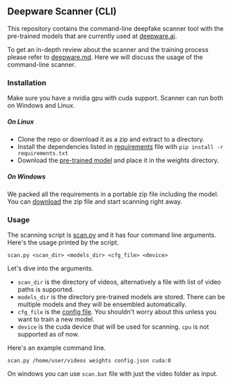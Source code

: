 ## Deepware Scanner (CLI)

This repository contains the command-line deepfake scanner tool with the pre-trained models that are currently used at [deepware.ai](https://deepware.ai).

To get an in-depth review about the scanner and the training process please refer to [deepware.md](deepware.md). Here we will discuss the usage of the command-line scanner.

### Installation

Make sure you have a nvidia gpu with cuda support. Scanner can run both on Windows and Linux.

##### On Linux

- Clone the repo or download it as a zip and extract to a directory.
- Install the dependencies listed in [requirements](requirements.txt) file with `pip install -r requirements.txt`
- Download the [pre-trained model](https://download.deepware.ai/weights.zip) and place it in the weights directory.

##### On Windows

We packed all the requirements in a portable zip file including the model. You can [download](https://download.deepware.ai/dw-offline.zip) the zip file and start scanning right away.

### Usage

The scanning script is [scan.py](scan.py) and it has four command line arguments. Here's the usage printed by the script.

```scan.py <scan_dir> <models_dir> <cfg_file> <device>```

Let's dive into the arguments.

- `scan_dir` is the directory of videos, alternatively a file with list of video paths is supported.
- `models_dir` is the directory pre-trained models are stored. There can be multiple models and they will be ensembled automatically.
- `cfg_file` is the [config file](config.json). You shouldn't worry about this unless you want to train a new model.
- `device` is the cuda device that will be used for scanning. `cpu` is not supported as of now.

Here's an example command line.

```scan.py /home/user/videos weights config.json cuda:0```

On windows you can use `scan.bat` file with just the video folder as input. 
